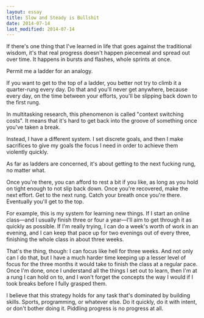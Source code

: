 ```yaml
---
layout: essay
title: Slow and Steady is Bullshit
date: 2014-07-14
last_modified: 2014-07-14
---
```


If there's one thing that I've learned in life that goes against the traditional wisdom, it's that real progress doesn't happen piecemeal and spread out over time. It happens in bursts and flashes, whole sprints at once.

Permit me a ladder for an analogy.

If you want to get to the top of a ladder, you better not try to climb it a quarter-rung every day. Do that and you'll never get anywhere, because every day, on the time between your efforts, you'll be slipping back down to the first rung.

In multitasking research, this phenomenon is called "context switching costs". It means that it's hard to get back into the groove of something once you've taken a break.<!--more-->

Instead, I have a different system. I set discrete goals, and then I make sacrifices to give my goals the focus I need in order to achieve them violently quickly.

As far as ladders are concerned, it's about getting to the next fucking rung, no matter what.

Once you're there, you can afford to rest a bit if you like, as long as you hold on tight enough to not slip back down. Once you're recovered, make the next effort. Get to the next rung. Catch your breath once you're there. Eventually you'll get to the top.

For example, this is my system for learning new things. If I start an online class—and I usually finish three or four a year—I'll aim to get through it as quickly as possible. If I'm really trying, I can do a week's worth of work in an evening, and I can keep that pace up for two evenings out of every three, finishing the whole class in about three weeks.

That's the thing, though: I can focus like hell for three weeks. And not only can I do that, but I have a much harder time keeping up a lesser level of focus for the three months it would take to finish the class at a regular pace. Once I'm done, once I understand all the things I set out to learn, then I'm at a rung I can hold on to, and I won't forget the concepts the way I would if I took breaks before I fully grasped them.

I believe that this strategy holds for any task that's dominated by building skills. Sports, programming, or whatever else. Do it quickly, do it with intent, or don't bother doing it. Piddling progress is no progress at all.
